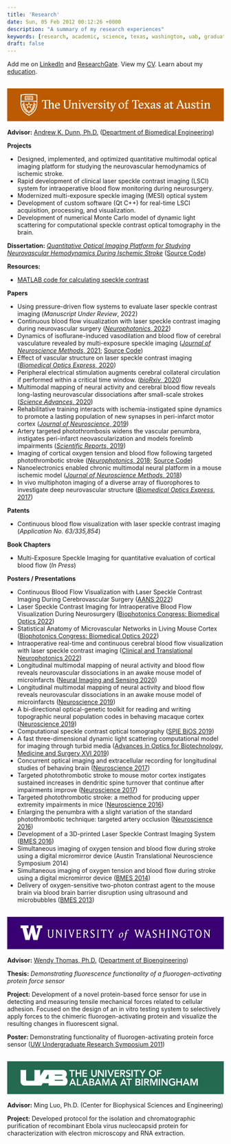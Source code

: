 ```yaml
---
title: 'Research'
date: Sun, 05 Feb 2012 00:12:26 +0000
description: "A summary of my research experiences"
keywords: [research, academic, science, texas, washington, uab, graduate, school, undergraduate, optics]
draft: false
---
```


Add me on [LinkedIn](https://www.linkedin.com/in/csullender) and [ResearchGate](https://www.researchgate.net/profile/Colin_Sullender). View my [CV](/cv.pdf). Learn about my [education](/education).

&nbsp;
[![University of Texas at Austin](/images/ut_banner.png)](https://www.utexas.edu/ "Visit the University of Texas website")

**Advisor:** [Andrew K. Dunn, Ph.D.](https://foil.bme.utexas.edu/ "View lab website") ([Department of Biomedical Engineering](https://www.bme.utexas.edu/ "Visit the Department of Biomedical Engineering website"))

**Projects**

* Designed, implemented, and optimized quantitative multimodal optical imaging platform for studying the neurovascular hemodynamics of ischemic stroke.
* Rapid development of clinical laser speckle contrast imaging (LSCI) system for intraoperative blood flow monitoring during neurosurgery.
* Modernized multi-exposure speckle imaging (MESI) optical system
* Development of custom software (Qt C++) for real-time LSCI acquisition, processing, and visualization.
* Development of numerical Monte Carlo model of dynamic light scattering for computational speckle contrast optical tomography in the brain.

**Dissertation:** [_Quantitative Optical Imaging Platform for Studying Neurovascular Hemodynamics During Ischemic Stroke_](https://doi.org/10.26153/tsw/7493) ([Source Code](https://github.com/shiruken/dissertation))

**Resources:**

* [MATLAB code for calculating speckle contrast](https://github.com/shiruken/speckle)

**Papers**

* Using pressure-driven flow systems to evaluate laser speckle contrast imaging (_Manuscript Under Review_, 2022)
* Continuous blood flow visualization with laser speckle contrast imaging during neurovascular surgery ([_Neurophotonics_, 2022](https://doi.org/10.1117/1.NPh.9.2.021908))
* Dynamics of isoflurane-induced vasodilation and blood flow of cerebral vasculature revealed by multi-exposure speckle imaging ([_Journal of Neuroscience Methods_, 2021](https://doi.org/10.1016/j.jneumeth.2021.109434); [Source Code](https://github.com/shiruken/dynamics-of-isoflurane-induced-vasodilation-and-blood-flow-of-cerebral-vasculature-revealed-by-mesi))
* Effect of vascular structure on laser speckle contrast imaging ([_Biomedical Optics Express_, 2020](https://doi.org/10.1364/BOE.401235))
* Peripheral electrical stimulation augments cerebral collateral circulation if performed within a critical time window. ([_bioRxiv_, 2020](https://doi.org/10.1101/2020.06.08.140582))
* Multimodal mapping of neural activity and cerebral blood flow reveals long-lasting neurovascular dissociations after small-scale strokes ([_Science Advances_, 2020](https://doi.org/10.1126/sciadv.aba1933))
* Rehabilitative training interacts with ischemia-instigated spine dynamics to promote a lasting population of new synapses in peri-infarct motor cortex ([_Journal of Neuroscience_, 2019](https://doi.org/10.1523/JNEUROSCI.1141-19.2019))
* Artery targeted photothrombosis widens the vascular penumbra, instigates peri-infarct neovascularization and models forelimb impairments ([_Scientific Reports_, 2019](https://doi.org/10.1038/s41598-019-39092-7))
* Imaging of cortical oxygen tension and blood flow following targeted photothrombotic stroke ([_Neurophotonics_, 2018](https://doi.org/10.1117/1.NPh.5.3.035003); [Source Code](https://github.com/shiruken/imaging-of-cortical-oxygen-tension-and-blood-flow-following-targeted-photothrombotic-stroke))
* Nanoelectronics enabled chronic multimodal neural platform in a mouse ischemic model ([_Journal of Neuroscience Methods_, 2018](https://doi.org/10.1016/j.jneumeth.2017.12.001))
* In vivo multiphoton imaging of a diverse array of fluorophores to investigate deep neurovascular structure ([_Biomedical Optics Express_, 2017](https://doi.org/10.1364/BOE.8.003470))

**Patents**

* Continuous blood flow visualization with laser speckle contrast imaging (_Application No. 63/335,854_)

**Book Chapters**

* Multi-Exposure Speckle Imaging for quantitative evaluation of cortical blood flow (_In Press_)

**Posters / Presentations**

* Continuous Blood Flow Visualization with Laser Speckle Contrast Imaging During Cerebrovascular Surgery ([AANS 2022](https://doi.org/10.3171/2022.5.JNS.AANS2022abstracts#d55953108e4557))
* Laser Speckle Contrast Imaging for Intraoperative Blood Flow Visualization During Neurosurgery ([Biophotonics Congress: Biomedical Optics 2022](https://doi.org/10.1364/OTS.2022.OM4D.1))
* Statistical Anatomy of Microvascular Networks in Living Mouse Cortex ([Biophotonics Congress: Biomedical Optics 2022](https://doi.org/10.1364/TRANSLATIONAL.2022.JM3A.57))
* Intraoperative real-time and continuous cerebral blood flow visualization with laser speckle contrast imaging ([Clinical and Translational Neurophotonics 2022](https://doi.org/10.1117/12.2608914))
* Longitudinal multimodal mapping of neural activity and blood flow reveals neurovascular dissociations in an awake mouse model of microinfarcts ([Neural Imaging and Sensing 2020](https://doi.org/10.1117/12.2546187))
* Longitudinal multimodal mapping of neural activity and blood flow reveals neurovascular dissociations in an awake mouse model of microinfarcts ([Neuroscience 2019](https://www.abstractsonline.com/pp8/#!/7883/presentation/61950))
* A bi-directional optical-genetic toolkit for reading and writing topographic neural population codes in behaving macaque cortex ([Neuroscience 2019](https://www.abstractsonline.com/pp8/#!/7883/presentation/69330))
* Computational speckle contrast optical tomography ([SPIE BiOS 2019](https://doi.org/10.1117/12.2512456))
* A fast three-dimensional dynamic light scattering computational model for imaging through turbid media ([Advances in Optics for Biotechnology, Medicine and Surgery XVI 2019](https://dc.engconfintl.org/biotech_med_xvi/13/))
* Concurrent optical imaging and extracellular recording for longitudinal studies of behaving brain ([Neuroscience 2017](https://www.abstractsonline.com/pp8/index.html#!/4376/presentation/2089))
* Targeted photothrombotic stroke to mouse motor cortex instigates sustained increases in dendritic spine turnover that continue after impairments improve ([Neuroscience 2017](https://www.abstractsonline.com/pp8/index.html#!/4376/presentation/27871))
* Targeted photothrombotic stroke: a method for producing upper extremity impairments in mice ([Neuroscience 2016](https://www.abstractsonline.com/pp8/index.html#!/4071/presentation/10072))
* Enlarging the penumbra with a slight variation of the standard photothrombotic technique: targeted artery occlusion ([Neuroscience 2016](https://www.abstractsonline.com/pp8/index.html#!/4071/presentation/10082))
* Development of a 3D-printed Laser Speckle Contrast Imaging System ([BMES 2016](https://web.archive.org/web/20220623194713/https://submissions.mirasmart.com/SecureView/BMESArchive/radz5wusavm.pdf))
* Simultaneous imaging of oxygen tension and blood flow during stroke using a digital micromirror device (Austin Translational Neuroscience Symposium 2014)
* Simultaneous imaging of oxygen tension and blood flow during stroke using a digital micromirror device ([BMES 2014](https://web.archive.org/web/20220623194540/https://submissions.mirasmart.com/SecureView/BMESArchive/radmc31xys2.pdf))
* Delivery of oxygen-sensitive two-photon contrast agent to the mouse brain via blood brain barrier disruption using ultrasound and microbubbles ([BMES 2013](https://web.archive.org/web/20220623194425/https://submissions.mirasmart.com/SecureView/BMESArchive/rad2jkahx44.pdf))

&nbsp;
[![University of Washington](/images/uw_banner.png)](https://www.washington.edu/ "Visit the University of Washington website")

**Advisor:** [Wendy Thomas, Ph.D.](http://faculty.washington.edu/wendyt/index.html "View lab website") ([Department of Bioengineering](https://bioe.uw.edu/ "Visit the Department of Bioengineering website"))

**Thesis:** _Demonstrating fluorescence functionality of a fluorogen-activating protein force sensor_

**Project:** Development of a novel protein-based force sensor for use in detecting and measuring tensile mechanical forces related to cellular adhesion. Focused on the design of an in vitro testing system to selectively apply forces to the chimeric fluorogen-activating protein and visualize the resulting changes in fluorescent signal.

**Poster:** Demonstrating functionality of fluorogen-activating protein force sensor ([UW Undergraduate Research Symposium 2011](https://expo.uw.edu/expo/apply/231/proceedings/result?student_name=Sullender&commit=Search#))

&nbsp;
[![University of Alabama at Birmingham](/images/uab_banner.png)](https://www.uab.edu/ "Visit the University of Alabama at Birmingham website")

**Advisor:** Ming Luo, Ph.D. (Center for Biophysical Sciences and Engineering)

**Project:** Developed protocol for the isolation and chromatographic purification of recombinant Ebola virus nucleocapsid protein for characterization with electron microscopy and RNA extraction.

